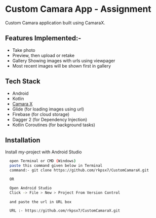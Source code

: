 
# Custom Camara App - Assignment

Custom Camara application built using CamaraX.

## Features Implemented:-

- Take photo
- Preview, then upload or retake
- Gallery Showing images with urls using viewpager
- Most recent images will be shown first in gallery


## Tech Stack

- Android
- Kotlin
- [Camara X](https://developer.android.com/training/camerax)
- Glide (for loading images using url)
- Firebase (for cloud storage)
- Dagger 2 (for Dependency Injection)
- Kotlin Coroutines (for background tasks) 


## Installation

Install my-project with Android Studio

```bash
  open Terminal or CMD (Windows)
  paste this command given below in Terminal
  command:- git clone https://github.com/rkpsx7/CustomCamaraX.git

  OR

  Open Android Studio
  Click -> File > New > Project From Version Control
 
  and paste the url in URL box

  URL :- https://github.com/rkpsx7/CustomCamaraX.git
```
    
